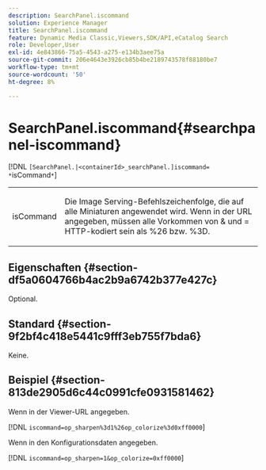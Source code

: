 ```yaml
---
description: SearchPanel.iscommand
solution: Experience Manager
title: SearchPanel.iscommand
feature: Dynamic Media Classic,Viewers,SDK/API,eCatalog Search
role: Developer,User
exl-id: 4e843866-75a5-4543-a275-e134b3aee75a
source-git-commit: 206e4643e3926cb85b4be2189743578f88180be7
workflow-type: tm+mt
source-wordcount: '50'
ht-degree: 8%

---
```


# SearchPanel.iscommand{#searchpanel-iscommand}

[!DNL `[SearchPanel.|<containerId>_searchPanel.]iscommand= *`isCommand`*`]

<table id="table_9E7BB12BF371419F88DD4D24EF04632C"> 
 <tbody> 
  <tr> 
   <td colname="col1"> <p> <span class="codeph"><span class="varname"> isCommand</span></span> </p> </td> 
   <td colname="col2"> <p> Die Image Serving-Befehlszeichenfolge, die auf alle Miniaturen angewendet wird. Wenn in der URL angegeben, müssen alle Vorkommen von <span class="codeph"> &amp;</span> und <span class="codeph"> =</span> HTTP-kodiert sein als <span class="codeph"> %26</span> bzw. <span class="codeph"> %3D</span>. </p> </td> 
  </tr> 
 </tbody> 
</table>

## Eigenschaften {#section-df5a0604766b4ac2b9a6742b377e427c}

Optional.

## Standard {#section-9f2bf4c418e5441c9fff3eb755f7bda6}

Keine.

## Beispiel {#section-813de2905d6c44c0991cfe0931581462}

Wenn in der Viewer-URL angegeben.

[!DNL `iscommand=op_sharpen%3d1%26op_colorize%3d0xff0000`]

Wenn in den Konfigurationsdaten angegeben.

[!DNL `iscommand=op_sharpen=1&op_colorize=0xff0000`]
